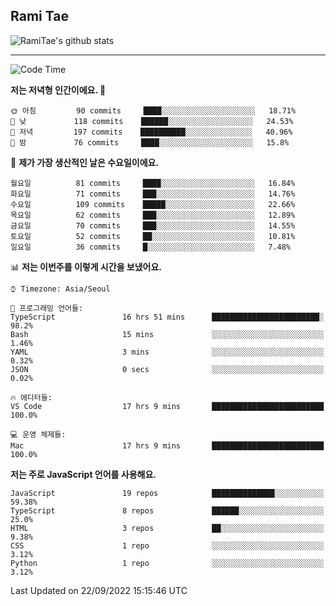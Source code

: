 ## Rami Tae

![RamiTae's github stats](https://github-readme-stats.vercel.app/api?username=RamiTae&show_icons=true&theme=tokyonight)

---
<!--START_SECTION:waka-->
![Code Time](http://img.shields.io/badge/Code%20Time-388%20hrs%2011%20mins-blue)

**저는 저녁형 인간이에요. 🦉** 

```text
🌞 아침         90 commits     ████░░░░░░░░░░░░░░░░░░░░░   18.71% 
🌆 낮　         118 commits    ██████░░░░░░░░░░░░░░░░░░░   24.53% 
🌃 저녁         197 commits    ██████████░░░░░░░░░░░░░░░   40.96% 
🌙 밤　         76 commits     ████░░░░░░░░░░░░░░░░░░░░░   15.8%

```
📅 **제가 가장 생산적인 날은 수요일이에요.** 

```text
월요일          81 commits     ████░░░░░░░░░░░░░░░░░░░░░   16.84% 
화요일          71 commits     ███░░░░░░░░░░░░░░░░░░░░░░   14.76% 
수요일          109 commits    █████░░░░░░░░░░░░░░░░░░░░   22.66% 
목요일          62 commits     ███░░░░░░░░░░░░░░░░░░░░░░   12.89% 
금요일          70 commits     ███░░░░░░░░░░░░░░░░░░░░░░   14.55% 
토요일          52 commits     ██░░░░░░░░░░░░░░░░░░░░░░░   10.81% 
일요일          36 commits     █░░░░░░░░░░░░░░░░░░░░░░░░   7.48%

```


📊 **저는 이번주를 이렇게 시간을 보냈어요.** 

```text
⌚︎ Timezone: Asia/Seoul

💬 프로그래밍 언어들: 
TypeScript               16 hrs 51 mins      ████████████████████████░   98.2% 
Bash                     15 mins             ░░░░░░░░░░░░░░░░░░░░░░░░░   1.46% 
YAML                     3 mins              ░░░░░░░░░░░░░░░░░░░░░░░░░   0.32% 
JSON                     0 secs              ░░░░░░░░░░░░░░░░░░░░░░░░░   0.02%

🔥 에디터들: 
VS Code                  17 hrs 9 mins       █████████████████████████   100.0%

💻 운영 체제들: 
Mac                      17 hrs 9 mins       █████████████████████████   100.0%

```

**저는 주로 JavaScript 언어를 사용해요.** 

```text
JavaScript               19 repos            ██████████████░░░░░░░░░░░   59.38% 
TypeScript               8 repos             ██████░░░░░░░░░░░░░░░░░░░   25.0% 
HTML                     3 repos             ██░░░░░░░░░░░░░░░░░░░░░░░   9.38% 
CSS                      1 repo              ░░░░░░░░░░░░░░░░░░░░░░░░░   3.12% 
Python                   1 repo              ░░░░░░░░░░░░░░░░░░░░░░░░░   3.12%

```



 Last Updated on 22/09/2022 15:15:46 UTC
<!--END_SECTION:waka-->

